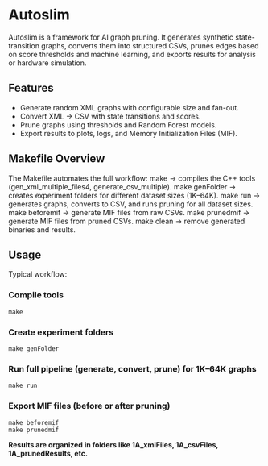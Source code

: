 # Autoslim

Autoslim is a framework for AI graph pruning. It generates synthetic state-transition graphs, converts them into structured CSVs, prunes edges based on score thresholds and machine learning, and exports results for analysis or hardware simulation.

## Features
- Generate random XML graphs with configurable size and fan-out.
- Convert XML → CSV with state transitions and scores.
- Prune graphs using thresholds and Random Forest models.
- Export results to plots, logs, and Memory Initialization Files (MIF).

## Makefile Overview
The Makefile automates the full workflow:
  make → compiles the C++ tools (gen_xml_multiple_files4, generate_csv_multiple).
  make genFolder → creates experiment folders for different dataset sizes (1K–64K).
  make run → generates graphs, converts to CSV, and runs pruning for all dataset sizes.
  make beforemif → generate MIF files from raw CSVs.
  make prunedmif → generate MIF files from pruned CSVs.
  make clean → remove generated binaries and results.

## Usage
Typical workflow:
### Compile tools
```
make
```
### Create experiment folders
```
make genFolder
```
### Run full pipeline (generate, convert, prune) for 1K–64K graphs
```
make run
```
### Export MIF files (before or after pruning)
```
make beforemif
make prunedmif
```

**Results are organized in folders like 1A_xmlFiles, 1A_csvFiles, 1A_prunedResults, etc.**
